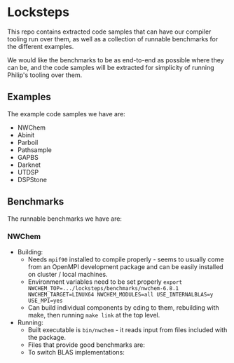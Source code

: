 # Locksteps

This repo contains extracted code samples that can have our compiler tooling run
over them, as well as a collection of runnable benchmarks for the different
examples.

We would like the benchmarks to be as end-to-end as possible where they can be,
and the code samples will be extracted for simplicity of running Philip's
tooling over them.

## Examples

The example code samples we have are:

* NWChem
* Abinit
* Parboil
* Pathsample
* GAPBS
* Darknet
* UTDSP
* DSPStone

## Benchmarks

The runnable benchmarks we have are:

### NWChem

* Building:
  * Needs `mpif90` installed to compile properly - seems to usually come from an
    OpenMPI development package and can be easily installed on cluster / local
    machines.
  * Environment variables need to be set properly `export
    NWCHEM_TOP=.../locksteps/benchmarks/nwchem-6.8.1
    NWCHEM_TARGET=LINUX64 NWCHEM_MODULES=all USE_INTERNALBLAS=y USE_MPI=yes`
  * Can build individual components by cding to them, rebuilding with make, then
    running `make link` at the top level.
* Running:
  * Built executable is `bin/nwchem` - it reads input from files included with
    the package.
  * Files that provide good benchmarks are:
  * To switch BLAS implementations:
